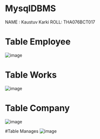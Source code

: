 # MysqlDBMS

NAME : Kaustuv Karki
ROLL: THA076BCT017


# Table Employee
![image](https://user-images.githubusercontent.com/64625795/211150511-e71287b1-e310-4c8e-9394-c7e6403f7754.png)


# Table Works
![image](https://user-images.githubusercontent.com/64625795/211150554-0b93fb9d-cf45-4dc3-af16-f0afdca08e69.png)

# Table Company
![image](https://user-images.githubusercontent.com/64625795/211150583-ec3c741e-5b40-4b01-800d-8949db51c360.png)


#Table Manages
![image](https://user-images.githubusercontent.com/64625795/211150597-d3c65d68-53cb-41d4-8b1b-e8af17c318a9.png)
